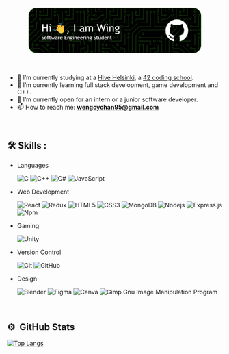 <p align="center">
  <img src="./header.png" alt="header" width="80%"/>
</p>

<br>

- 🔭 I’m currently studying at a [Hive Helsinki](https://www.hive.fi/en/), a [42 coding school](https://42.fr/en/homepage/).
- 🌱 I’m currently learning full stack development, game development and C++.
- 🏢 I’m currently open for an intern or a junior software developer.
- 📫 How to reach me: **wengcychan95@gmail.com**

<br>

## :hammer_and_wrench: Skills :

- Languages

  ![C](http://img.shields.io/badge/-C-A8B9CC?style=flat-square&logo=c&logoColor=ffffff)
  ![C++](https://img.shields.io/badge/c++-%2300599C.svg?style=flat-square&logo=c%2B%2B&logoColor=white)
  ![C#](https://img.shields.io/badge/C%23-239120?style=flat-square&logo=c-sharp%2B%2B&logoColor=white)
  ![JavaScript](https://img.shields.io/badge/-JavaScript-%23F7DF1C?style=flat-square&logo=javascript&logoColor=000000&labelColor=%23F7DF1C&color=%23FFCE5A)

- Web Development

  ![React](https://img.shields.io/badge/-React-61DAFB?style=flat-square&logo=react&logoColor=ffffff)
  ![Redux](https://img.shields.io/badge/redux-%23593d88.svg?style=flat-square&logo=redux&logoColor=white)
  ![HTML5](https://img.shields.io/badge/-HTML5-%23E44D27?style=flat-square&logo=html5&logoColor=ffffff)
  ![CSS3](https://img.shields.io/badge/-CSS3-%231572B6?style=flat-square&logo=css3)
  ![MongoDB](https://img.shields.io/badge/MongoDB-%234ea94b.svg?style=flat-square&logo=mongodb&logoColor=white)
  ![Nodejs](https://img.shields.io/badge/-Nodejs-339933?style=flat-square&logo=Node.js&logoColor=ffffff)
  ![Express.js](https://img.shields.io/badge/express.js-%23404d59.svg?style=flat-square&logo=express&logoColor=%2361DAFB)
  ![Npm](https://img.shields.io/badge/-npm-CB3837?style=flat-square&logo=npm)

- Gaming

  ![Unity](https://img.shields.io/badge/unity-%23000000.svg?style=flat-square&logo=unity&logoColor=white)

- Version Control

  ![Git](https://img.shields.io/badge/-Git-%23F05032?style=flat-square&logo=git&logoColor=%23ffffff)
  ![GitHub](https://img.shields.io/badge/-GitHub-181717?style=flat-square&logo=github)

- Design

  ![Blender](https://img.shields.io/badge/blender-%23F5792A.svg?style=flat-square&logo=blender&logoColor=white)
  ![Figma](https://img.shields.io/badge/Figma-F24E1E?style=flat-square&logo=figma&logoColor=white)
  ![Canva](https://img.shields.io/badge/Canva-%2300C4CC.svg?style=flat-square&logo=Canva&logoColor=white)
  ![Gimp Gnu Image Manipulation Program](https://img.shields.io/badge/Gimp-657D8B?style=flat-square&logo=gimp&logoColor=FFFFFF)

<br>

## ⚙️ &nbsp;GitHub Stats

[![Top Langs](https://github-readme-stats.vercel.app/api/top-langs/?username=wengcychan&layout=compact&theme=vision-friendly-dark)](https://github.com/anuraghazra/github-readme-stats)

